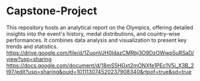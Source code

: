# Capstone-Project
This repository hosts an analytical report on the Olympics, offering detailed insights into the event's history, medal distributions, and country-wise performances. It combines data analysis and visualization to present key trends and statistics.
https://drive.google.com/file/d/1ZuonVJH0ldazCMRbj3O9DzOWwp5uRSaD/view?usp=sharing
https://docs.google.com/document/d/18mS5HGxt2mONXfe1PEc1V5i_X3B_2t97/edit?usp=sharing&ouid=101113074520237908340&rtpof=true&sd=true

